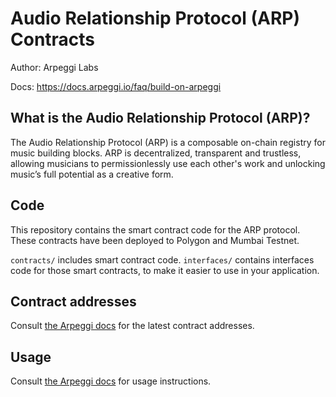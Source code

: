 # Audio Relationship Protocol (ARP) Contracts

Author: Arpeggi Labs

Docs: https://docs.arpeggi.io/faq/build-on-arpeggi

## What is the Audio Relationship Protocol (ARP)?

The Audio Relationship Protocol (ARP) is a composable on-chain registry for music building blocks. ARP is decentralized, transparent and trustless, allowing musicians to permissionlessly use each other's work and unlocking music’s full potential as a creative form.

## Code

This repository contains the smart contract code for the ARP protocol. These contracts have been deployed to Polygon and Mumbai Testnet.

`contracts/` includes smart contract code.
`interfaces/` contains interfaces code for those smart contracts, to make it easier to use in your application.

## Contract addresses

Consult [the Arpeggi docs](https://docs.arpeggi.io/faq/build-on-arpeggi) for the latest contract addresses.

## Usage

Consult [the Arpeggi docs](https://docs.arpeggi.io/faq/build-on-arpeggi) for usage instructions.
